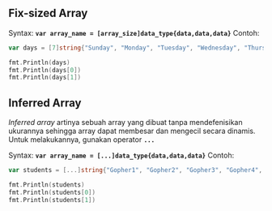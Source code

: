 ## Fix-sized Array

Syntax: **`var array_name = [array_size]data_type{data,data,data}`**
Contoh:

```go
var days = [7]string{"Sunday", "Monday", "Tuesday", "Wednesday", "Thursday", "Friday", "Saturday"}

fmt.Println(days)
fmt.Println(days[0])
fmt.Println(days[1])
```

## Inferred Array

*Inferred array* artinya sebuah array yang dibuat tanpa mendefenisikan ukurannya sehingga array dapat membesar dan mengecil secara dinamis. Untuk melakukannya, gunakan operator **`...`**

Syntax: **`var array_name = [...]data_type{data,data,data}`**
Contoh:

```go
var students = [...]string{"Gopher1", "Gopher2", "Gopher3", "Gopher4", "Gopher5", "Gopher6", "Gopher7"}

fmt.Println(students)
fmt.Println(students[0])
fmt.Println(students[1])
```